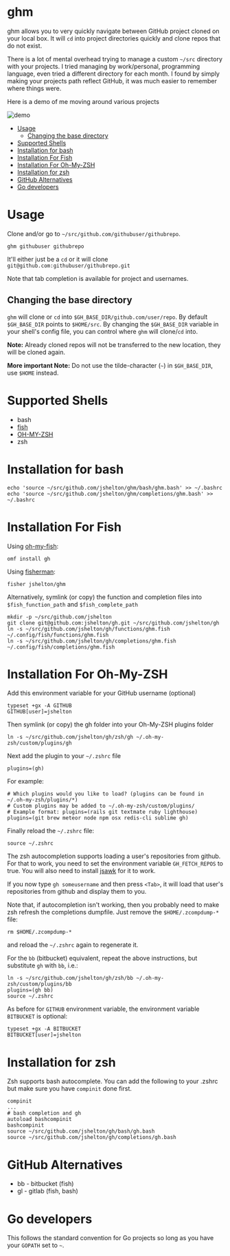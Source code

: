 ghm
==

ghm allows you to very quickly navigate between GitHub project cloned on your
local box. It will `cd` into project directories quickly and clone repos that do
not exist.

There is a lot of mental overhead trying to manage a custom `~/src` directory with your projects. I tried managing by work/personal, programming language, even tried a different directory for each month. I found by simply making your projects path reflect GitHub, it was much easier to remember where things were.

Here is a demo of me moving around various projects

![demo](demo.gif)

<!-- toc -->

- [Usage](#usage)
  * [Changing the base directory](#changing-the-base-directory)
- [Supported Shells](#supported-shells)
- [Installation for bash](#installation-for-bash)
- [Installation For Fish](#installation-for-fish)
- [Installation For Oh-My-ZSH](#installation-for-oh-my-zsh)
- [Installation for zsh](#installation-for-zsh)
- [GitHub Alternatives](#github-alternatives)
- [Go developers](#go-developers)

<!-- tocstop -->

Usage
=====

Clone and/or go to `~/src/github.com/githubuser/githubrepo`.

```
ghm githubuser githubrepo
```

It'll either just be a `cd` or it will clone `git@github.com:githubuser/githubrepo.git`

Note that tab completion is available for project and usernames.

## Changing the base directory
`ghm` will clone or `cd` into `$GH_BASE_DIR/github.com/user/repo`.
By default `$GH_BASE_DIR` points to `$HOME/src`. By changing the `$GH_BASE_DIR` variable in your shell's config file, you can control where `ghm` will clone/`cd` into.

**Note:** Already cloned repos will not be transferred to the new location, they will be cloned again.

**More important Note:** Do not use the tilde-character (`~`) in `$GH_BASE_DIR`, use `$HOME` instead.

Supported Shells
================

* bash
* [fish](http://fishshell.com/)
* [OH-MY-ZSH](http://ohmyz.sh/)
* zsh

Installation for bash
=====================

```
echo 'source ~/src/github.com/jshelton/ghm/bash/ghm.bash' >> ~/.bashrc
echo 'source ~/src/github.com/jshelton/ghm/completions/ghm.bash' >> ~/.bashrc
```

Installation For Fish
=====================

Using [oh-my-fish](https://github.com/oh-my-fish/oh-my-fish):

```
omf install gh
```

Using [fisherman](https://github.com/fisherman/fisherman):

```
fisher jshelton/ghm
```

Alternatively, symlink (or copy) the function and completion files into `$fish_function_path` and `$fish_complete_path`

    mkdir -p ~/src/github.com/jshelton
    git clone git@github.com:jshelton/gh.git ~/src/github.com/jshelton/gh
    ln -s ~/src/github.com/jshelton/gh/functions/ghm.fish ~/.config/fish/functions/ghm.fish
    ln -s ~/src/github.com/jshelton/gh/completions/ghm.fish ~/.config/fish/completions/ghm.fish

Installation For Oh-My-ZSH
==========================

Add this environment variable for your GitHub username (optional)

    typeset +gx -A GITHUB
    GITHUB[user]=jshelton

Then symlink (or copy) the gh folder into your Oh-My-ZSH plugins folder

    ln -s ~/src/github.com/jshelton/gh/zsh/gh ~/.oh-my-zsh/custom/plugins/gh

Next add the plugin to your `~/.zshrc` file

    plugins=(gh)

For example:

```
# Which plugins would you like to load? (plugins can be found in ~/.oh-my-zsh/plugins/*)
# Custom plugins may be added to ~/.oh-my-zsh/custom/plugins/
# Example format: plugins=(rails git textmate ruby lighthouse)
plugins=(git brew meteor node npm osx redis-cli sublime gh)

```

Finally reload the `~/.zshrc` file:

    source ~/.zshrc

The zsh autocompletion supports loading a user's repositories from github. For that to work, you need to set the environment variable `GH_FETCH_REPOS` to true. You will also need to install [jsawk](https://github.com/micha/jsawk) for it to work.

If you now type `gh someusername` and then press `<Tab>`, it will load that user's repositories from github and display them to you.

Note that, if autocompletion isn't working, then you probably need to make zsh refresh the completions dumpfile. Just remove the `$HOME/.zcompdump-*` file:

    rm $HOME/.zcompdump-*

and reload the `~/.zshrc` again to regenerate it.

For the `bb` (bitbucket) equivalent, repeat the above instructions, but substitute `gh` with `bb`, i.e.:

    ln -s ~/src/github.com/jshelton/gh/zsh/bb ~/.oh-my-zsh/custom/plugins/bb
    plugins=(gh bb)
    source ~/.zshrc

As before for `GITHUB` environment variable, the environment variable `BITBUCKET` is optional:

    typeset +gx -A BITBUCKET
    BITBUCKET[user]=jshelton


Installation for zsh
==========================
Zsh supports bash autocomplete. You can add the following to your .zshrc but make sure you have `compinit` done first.
```
compinit
...
# bash completion and gh
autoload bashcompinit
bashcompinit
source ~/src/github.com/jshelton/gh/bash/gh.bash
source ~/src/github.com/jshelton/gh/completions/gh.bash
```

GitHub Alternatives
===================

* bb - bitbucket (fish)
* gl - gitlab (fish, bash)

Go developers
=============

This follows the standard convention for Go projects so long as you have your `GOPATH` set to `~`.
